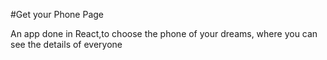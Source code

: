 #Get your Phone Page

An app done in React,to choose the phone of your dreams, where you can see the details of everyone
